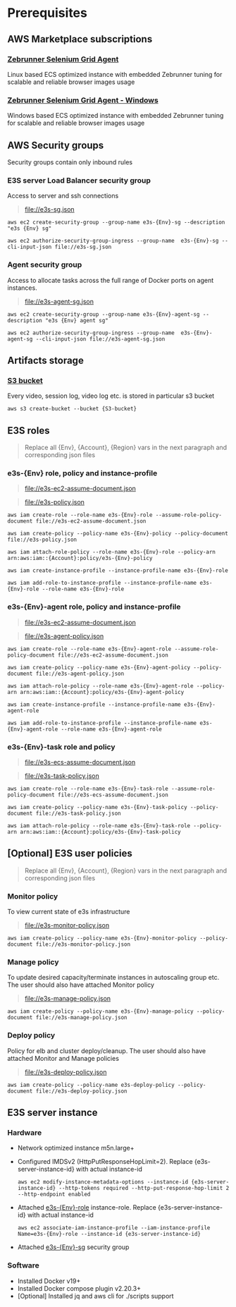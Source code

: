 # Prerequisites

## AWS Marketplace subscriptions

### [Zebrunner Selenium Grid Agent](https://aws.amazon.com/marketplace/pp/prodview-qykvcpnstrlzi?sr=0-2&ref_=beagle&applicationId=AWSMPContessa)
Linux based ECS optimized instance with embedded Zebrunner tuning for scalable and reliable browser images usage

### [Zebrunner Selenium Grid Agent - Windows](https://aws.amazon.com/marketplace/pp/prodview-wmwdyq54i36jy?sr=0-4&ref_=beagle&applicationId=AWSMPContessa)
Windows based ECS optimized instance with embedded Zebrunner tuning for scalable and reliable browser images usage

## AWS Security groups

Security groups contain only inbound rules

### E3S server Load Balancer security group
Access to server and ssh connections

> [file://e3s-sg.json](cli-input/security-groups/e3s-sg.json)

```
aws ec2 create-security-group --group-name e3s-{Env}-sg --description "e3s {Env} sg"
```

```
aws ec2 authorize-security-group-ingress --group-name  e3s-{Env}-sg --cli-input-json file://e3s-sg.json
```

### Agent security group
Access to allocate tasks across the full range of Docker ports on agent instances.

> [file://e3s-agent-sg.json](cli-input/security-groups/e3s-agent-sg.json)

```
aws ec2 create-security-group --group-name e3s-{Env}-agent-sg --description "e3s {Env} agent sg"
```

```
aws ec2 authorize-security-group-ingress --group-name  e3s-{Env}-agent-sg --cli-input-json file://e3s-agent-sg.json
```

## Artifacts storage

### [S3 bucket](https://docs.aws.amazon.com/AmazonS3/latest/userguide/create-bucket-overview.html)
Every video, session log, video log etc. is stored in particular s3 bucket

```
aws s3 create-bucket --bucket {S3-bucket}
```

## E3S roles

> Replace all {Env}, {Account}, {Region} vars in the next paragraph and corresponding json files

### e3s-{Env} role, policy and instance-profile 

> [file://e3s-ec2-assume-document.json](cli-input/roles/e3s-ec2-assume-document.json)

> [file://e3s-policy.json](cli-input/roles/e3s-policy.json)

```
aws iam create-role --role-name e3s-{Env}-role --assume-role-policy-document file://e3s-ec2-assume-document.json
```

```
aws iam create-policy --policy-name e3s-{Env}-policy --policy-document file://e3s-policy.json
```

```
aws iam attach-role-policy --role-name e3s-{Env}-role --policy-arn arn:aws:iam::{Account}:policy/e3s-{Env}-policy
```

```
aws iam create-instance-profile --instance-profile-name e3s-{Env}-role
```

```
aws iam add-role-to-instance-profile --instance-profile-name e3s-{Env}-role --role-name e3s-{Env}-role
```

### e3s-{Env}-agent role, policy and instance-profile 

> [file://e3s-ec2-assume-document.json](cli-input/roles/e3s-ec2-assume-document.json)

> [file://e3s-agent-policy.json](cli-input/roles/e3s-agent-policy.json)

```
aws iam create-role --role-name e3s-{Env}-agent-role --assume-role-policy-document file://e3s-ec2-assume-document.json
```

```
aws iam create-policy --policy-name e3s-{Env}-agent-policy --policy-document file://e3s-agent-policy.json
```

```
aws iam attach-role-policy --role-name e3s-{Env}-agent-role --policy-arn arn:aws:iam::{Account}:policy/e3s-{Env}-agent-policy
```

```
aws iam create-instance-profile --instance-profile-name e3s-{Env}-agent-role
```

```
aws iam add-role-to-instance-profile --instance-profile-name e3s-{Env}-agent-role --role-name e3s-{Env}-agent-role
```

### e3s-{Env}-task role and policy

> [file://e3s-ecs-assume-document.json](cli-input/roles/e3s-ecs-assume-document.json)

> [file://e3s-task-policy.json](cli-input/roles/e3s-task-policy.json)

```
aws iam create-role --role-name e3s-{Env}-task-role --assume-role-policy-document file://e3s-ecs-assume-document.json
```

```
aws iam create-policy --policy-name e3s-{Env}-task-policy --policy-document file://e3s-task-policy.json
```

```
aws iam attach-role-policy --role-name e3s-{Env}-task-role --policy-arn arn:aws:iam::{Account}:policy/e3s-{Env}-task-policy
```

## [Optional] E3S user policies

> Replace all {Env}, {Account}, {Region} vars in the next paragraph and corresponding json files
 
### Monitor policy
To view current state of e3s infrastructure

> [file://e3s-monitor-policy.json](cli-input/roles/e3s-monitor-policy.json)

```
aws iam create-policy --policy-name e3s-{Env}-monitor-policy --policy-document file://e3s-monitor-policy.json
```

### Manage policy
To update desired capacity/terminate instances in autoscaling group etc. The user should also have attached Monitor policy

>  [file://e3s-manage-policy.json](cli-input/roles/e3s-manage-policy.json)

```
aws iam create-policy --policy-name e3s-{Env}-manage-policy --policy-document file://e3s-manage-policy.json
```

### Deploy policy
Policy for elb and cluster deploy/cleanup. The user should also have attached Monitor and Manage policies

> [file://e3s-deploy-policy.json](cli-input/roles/e3s-deploy-policy.json)

```
aws iam create-policy --policy-name e3s-deploy-policy --policy-document file://e3s-deploy-policy.json
```

## E3S server instance

### Hardware

* Network optimized instance m5n.large+
* Configured IMDSv2 (HttpPutResponseHopLimit=2). Replace {e3s-server-instance-id} with actual instance-id

    ```
    aws ec2 modify-instance-metadata-options --instance-id {e3s-server-instance-id} --http-tokens required --http-put-response-hop-limit 2 --http-endpoint enabled
    ```

* Attached [e3s-{Env}-role](cli-input/roles/e3s-policy.json) instance-role. Replace {e3s-server-instance-id} with actual instance-id

    ```
    aws ec2 associate-iam-instance-profile --iam-instance-profile Name=e3s-{Env}-role --instance-id {e3s-server-instance-id}
    ```

* Attached [e3s-{Env}-sg](cli-input/security-groups/e3s-sg.json) security group

### Software

* Installed Docker v19+
* Installed Docker compose plugin v2.20.3+
* [Optional] Installed jq and aws cli for ./scripts support
